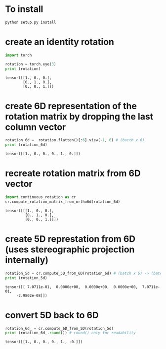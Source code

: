 # To install

```
python setup.py install
```

# create an identity rotation


```python
import torch

rotation = torch.eye(3)
print (rotation)
```

    tensor([[1., 0., 0.],
            [0., 1., 0.],
            [0., 0., 1.]])


# create 6D representation of the rotation matrix by dropping the last column vector


```python
rotation_6d =  rotation.flatten()[:6].view(-1, 6) # (bacth x 6)
print (rotation_6d)
```

    tensor([[1., 0., 0., 0., 1., 0.]])

# recreate rotation matrix from 6D vector


```python
import continuous_rotation as cr
cr.compute_rotation_matrix_from_ortho6d(rotation_6d)
```




    tensor([[[1., 0., 0.],
             [0., 1., 0.],
             [0., 0., 1.]]])

# create 5D represtation from 6D (uses stereographic projection internally)

```python
rotation_5d = cr.compute_5D_from_6D(rotation_6d) # (batch x 6) -> (batch x 5)
print (rotation_5d)
```
    tensor([[ 7.0711e-01,  0.0000e+00,  0.0000e+00,  0.0000e+00,  7.0711e-01,
         -2.9802e-08]])

# convert 5D back to 6D 

```python
rotation_6d_ = cr.compute_6D_from_5D(rotation_5d)
print (rotation_6d_.round()) # round() only for readability
```
    tensor([[1., 0., 0., 0., 1., -0.]])


